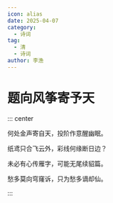 ```yaml
---
icon: alias
date: 2025-04-07
category:
  - 诗词
tag:
  - 清
  - 诗词
author: 李渔
---
```


# 题向风筝寄予天

<!-- more -->


::: center 

何处金声寄自天，投阶作意醒幽眠。

纸鸢只合飞云外，彩线何缘断日边？

未必有心传雁字，可能无尾续貂篇。

愁多莫向穹窿诉，只为愁多谪却仙。

:::